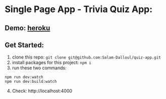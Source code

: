 # Single Page App - Trivia Quiz App:

## Demo: [heroku](https://trivia-quiz-app.herokuapp.com/)

## Get Started:
1. clone this repo: ``` git clone git@github.com:Salam-Dalloul/quiz-app.git ```
2. install packages for this project: ``` npm i ```
3. run these two commands:
```
npm run dev:watch
npm run dev:build:watch
```
4. Check: http://localhost:4000
